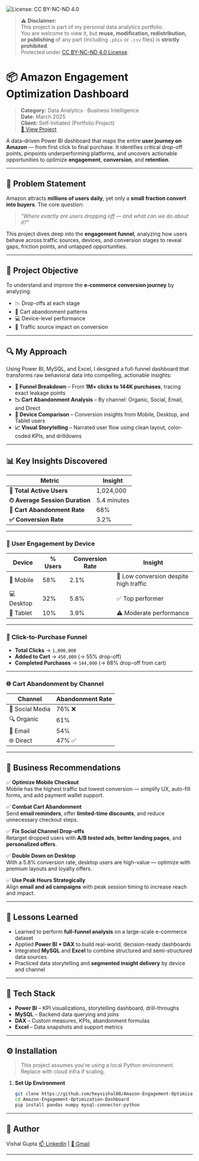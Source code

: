 ![License: CC BY-NC-ND 4.0](https://img.shields.io/badge/License-CC%20BY--NC--ND%204.0-lightgrey.svg)

> ⚠️ **Disclaimer:**  
> This project is part of my personal data analytics portfolio.  
> You are welcome to view it, but **reuse, modification, redistribution, or publishing** of any part (including `.pbix` or `.csv` files) is **strictly prohibited**.  
> Protected under [CC BY-NC-ND 4.0 License](https://creativecommons.org/licenses/by-nc-nd/4.0/).

# 📦 Amazon Engagement Optimization Dashboard

> **Category:** Data Analytics · Business Intelligence  
> **Date:** March 2025  
> **Client:** Self-Initiated (Portfolio Project)  
> [🔗 View Project](https://insightsbyme.framer.ai/projects/amz)

A data-driven Power BI dashboard that maps the entire **user journey on Amazon** — from first click to final purchase. It identifies critical drop-off points, pinpoints underperforming platforms, and uncovers actionable opportunities to optimize **engagement**, **conversion**, and **retention**.

---

## 🧩 Problem Statement

Amazon attracts **millions of users daily**, yet only a **small fraction convert into buyers**. The core question:

> *“Where exactly are users dropping off — and what can we do about it?”*

This project dives deep into the **engagement funnel**, analyzing how users behave across traffic sources, devices, and conversion stages to reveal gaps, friction points, and untapped opportunities.

---

## 🎯 Project Objective

To understand and improve the **e-commerce conversion journey** by analyzing:

- 📉 Drop-offs at each stage
- 🛒 Cart abandonment patterns
- 💻 Device-level performance
- 📣 Traffic source impact on conversion

---

## 🔍 My Approach

Using Power BI, MySQL, and Excel, I designed a full-funnel dashboard that transforms raw behavioral data into compelling, actionable insights:

- **📌 Funnel Breakdown** – From **1M+ clicks to 144K purchases**, tracing exact leakage points  
- **📉 Cart Abandonment Analysis** – By channel: Organic, Social, Email, and Direct  
- **📱 Device Comparison** – Conversion insights from Mobile, Desktop, and Tablet users  
- **📈 Visual Storytelling** – Narrated user flow using clean layout, color-coded KPIs, and drilldowns

---

## 📊 Key Insights Discovered

| Metric | Insight |
|--------|---------|
| **👥 Total Active Users** | 1,024,000 |
| **⏱ Average Session Duration** | 5.4 minutes |
| **🛒 Cart Abandonment Rate** | 68% |
| **✅ Conversion Rate** | 3.2% |

---

### 🔎 User Engagement by Device

| Device   | % Users | Conversion Rate | Insight |
|----------|---------|------------------|---------|
| 📱 Mobile   | 58%     | 2.1%              | 🚫 Low conversion despite high traffic |
| 💻 Desktop  | 32%     | 5.8%              | ✅ Top performer |
| 📱 Tablet   | 10%     | 3.9%              | ⚠️ Moderate performance |

---

### 🧮 Click-to-Purchase Funnel

- **Total Clicks** → `1,000,000`  
- **Added to Cart** → `450,000` (→ 55% drop-off)  
- **Completed Purchases** → `144,000` (→ 68% drop-off from cart)

---

### 🌐 Cart Abandonment by Channel

| Channel         | Abandonment Rate |
|-----------------|------------------|
| 📣 Social Media | 76% ❌            |
| 🔍 Organic      | 61%              |
| 📧 Email        | 54%              |
| 🌐 Direct       | 47% ✅            |

---

## 💼 Business Recommendations

✅ **Optimize Mobile Checkout**  
Mobile has the highest traffic but lowest conversion — simplify UX, auto-fill forms, and add payment wallet support.

✅ **Combat Cart Abandonment**  
Send **email reminders**, offer **limited-time discounts**, and reduce unnecessary checkout steps.

✅ **Fix Social Channel Drop-offs**  
Retarget dropped users with **A/B tested ads**, **better landing pages**, and **personalized offers**.

✅ **Double Down on Desktop**  
With a 5.8% conversion rate, desktop users are high-value — optimize with premium layouts and loyalty offers.

✅ **Use Peak Hours Strategically**  
Align **email and ad campaigns** with peak session timing to increase reach and impact.

---

## 🧠 Lessons Learned

- Learned to perform **full-funnel analysis** on a large-scale e-commerce dataset
- Applied **Power BI + DAX** to build real-world, decision-ready dashboards
- Integrated **MySQL** and **Excel** to combine structured and semi-structured data sources
- Practiced data storytelling and **segmented insight delivery** by device and channel

---

## 🧰 Tech Stack

- **Power BI** – KPI visualizations, storytelling dashboard, drill-throughs
- **MySQL** – Backend data querying and joins
- **DAX** – Custom measures, KPIs, abandonment formulas
- **Excel** – Data snapshots and support metrics

---

## ⚙️ Installation

> This project assumes you're using a local Python environment. Replace with cloud infra if scaling.

1. **Set Up Environment**
   ```bash
   git clone https://github.com/heyvishal08/Amazon-Engagement-Optimization-Dashboard.git
   cd Amazon-Engagement-Optimization-Dashboard
   pip install pandas numpy mysql-connector-python

---

## 👤 Author

Vishal Gupta
[📫 LinkedIn](https://www.linkedin.com/in/itsvishal08/) | [📧 Gmail](mailto:itzmevishal08@gmail.com)

---
